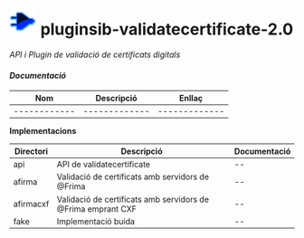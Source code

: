 # ![Logo](https://github.com/GovernIB/maven/raw/binaris/pluginsib/projectinfo_Attachments/icon.jpg) pluginsib-validatecertificate-2.0
*API i Plugin de validació de certificats digitals*

#### ***Documentació***

Nom | Descripció | Enllaç
------------ | ------------- | -------------
------------ | ------------- | -------------

**Implementacions**

Directori | Descripció | Documentació
------------ | ------------- | -------------
api | API de validatecertificate | --
afirma | Validació de certificats amb servidors de @Frima | -- 
afirmacxf | Validació de certificats amb servidors de @Frima emprant CXF | --
fake | Implementació buida | --

